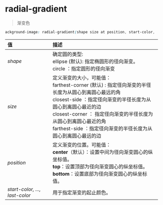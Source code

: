# radial-gradient

> 渐变色

```css
ackground-image: radial-gradient(shape size at position, start-color, ..., last-color);
```

| 值                             | 描述                                                         |
| :----------------------------- | :----------------------------------------------------------- |
| *shape*                        | 确定圆的类型:<br/>ellipse (默认): 指定椭圆形的径向渐变。<br/>circle ：指定圆形的径向渐变 |
| *size*                         | 定义渐变的大小，可能值：<br/>farthest-corner (默认) : 指定径向渐变的半径长度为从圆心到离圆心最远的角<br/>closest-side ：指定径向渐变的半径长度为从圆心到离圆心最近的边<br/>closest-corner ： 指定径向渐变的半径长度为从圆心到离圆心最近的角<br/>farthest-side ：指定径向渐变的半径长度为从圆心到离圆心最远的边 |
| *position*                     | 定义渐变的位置。可能值：<br/>**center**（默认）：设置中间为径向渐变圆心的纵坐标值。<br/>**top**：设置顶部为径向渐变圆心的纵坐标值。<br/>**bottom**：设置底部为径向渐变圆心的纵坐标值。 |
| *start-color, ..., last-color* | 用于指定渐变的起止颜色。                                     |
